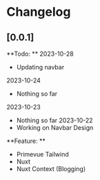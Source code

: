 # Changelog

## [0.0.1]

**Todo: **
2023-10-28

- Updating navbar

2023-10-24

- Nothing so far

2023-10-23

- Nothing so far
  2023-10-22
- Working on Navbar Design

**Feature: **

- Primevue Tailwind
- Nuxt
- Nuxt Context (Blogging)
